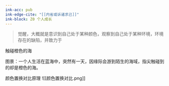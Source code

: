 ```yaml
---
ink-acc: pub
ink-edge-cite: "[[内省或诉诸求己]]"
ink-block: Z0 个人成长
---
```


> 觉醒，大概就是意识到自己处于某种颜色，观察到自己处于某种环境，环境存在的缺陷，并致力于

触碰橙色的海

图景：一个人生活在蓝海中，突然有一天，因缘际会游到陌生的海域，指尖触碰到的却是橙色的海。

颜色置换对比原理
![[颜色置换对比.png]]